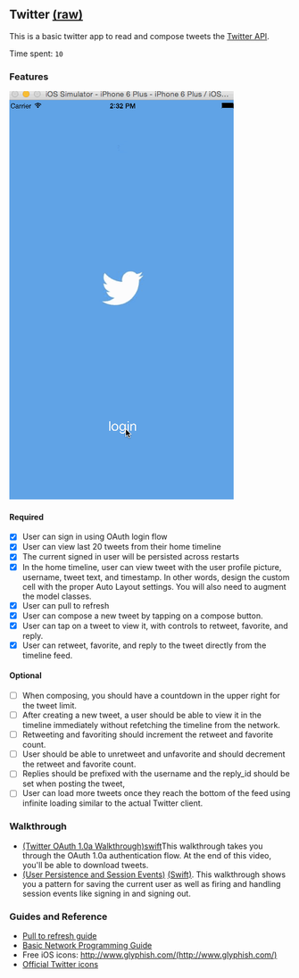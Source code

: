 ## Twitter [(raw)](https://gist.githubusercontent.com/timothy1ee/b9b1860c8ecb4b0b1c18/raw/2adc3f63677d81644e00245cee891eee88907767/gistfile1.md)

This is a basic twitter app to read and compose tweets the [Twitter API](https://apps.twitter.com/).

Time spent: `10`

### Features
![demo](./demo/recording.gif)
#### Required

- [X] User can sign in using OAuth login flow
- [X] User can view last 20 tweets from their home timeline
- [X] The current signed in user will be persisted across restarts
- [X] In the home timeline, user can view tweet with the user profile picture, username, tweet text, and timestamp.  In other words, design the custom cell with the proper Auto Layout settings.  You will also need to augment the model classes.
- [X] User can pull to refresh
- [X] User can compose a new tweet by tapping on a compose button.
- [X] User can tap on a tweet to view it, with controls to retweet, favorite, and reply.
- [X] User can retweet, favorite, and reply to the tweet directly from the timeline feed.

#### Optional

- [ ] When composing, you should have a countdown in the upper right for the tweet limit.
- [ ] After creating a new tweet, a user should be able to view it in the timeline immediately without refetching the timeline from the network.
- [ ] Retweeting and favoriting should increment the retweet and favorite count.
- [ ] User should be able to unretweet and unfavorite and should decrement the retweet and favorite count.
- [ ] Replies should be prefixed with the username and the reply_id should be set when posting the tweet,
- [ ] User can load more tweets once they reach the bottom of the feed using infinite loading similar to the actual Twitter client.

### Walkthrough
- [(Twitter OAuth 1.0a Walkthrough)](https://vimeo.com/107373841)[swift](https://vimeo.com/107295686)This walkthrough takes you through the OAuth 1.0a authentication flow. At the end of this video, you'll be able to download tweets.
- [(User Persistence and Session Events)](https://vimeo.com/107378059) [(Swift)](https://vimeo.com/107319225). This walkthrough shows you a pattern for saving the current user as well as firing and handling session events like signing in and signing out.

### Guides and Reference
- [Pull to refresh guide](https://guides.codepath.com/ios/Table-View-Guide#implementing-pull-to-refresh-with-uirefreshcontrol)
- [Basic Network Programming Guide](https://guides.codepath.com/ios/Network-Programming)
- Free iOS icons: http://www.glyphish.com/(http://www.glyphish.com/)
- [Official Twitter icons](https://dev.twitter.com/overview/general/image-resources)

